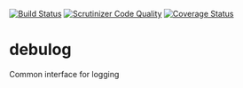[![Build Status](https://travis-ci.org/dshovchko/debulog.svg?branch=master)](https://travis-ci.org/dshovchko/debulog)
[![Scrutinizer Code Quality](https://scrutinizer-ci.com/g/dshovchko/debulog/badges/quality-score.png?b=master)](https://scrutinizer-ci.com/g/dshovchko/debulog/?branch=master)
[![Coverage Status](https://coveralls.io/repos/github/dshovchko/debulog/badge.svg?branch=master)](https://coveralls.io/github/dshovchko/debulog?branch=master)

debulog
=======

Common interface for logging
